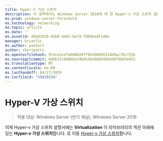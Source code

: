 ```yaml
---
title: Hyper-V 가상 스위치
description: 이 항목에서는 Windows Server 2016에 대 한 Hyper-v 가상 스위치 설명서에 대 한 링크를 제공합니다.
ms.prod: windows-server-threshold
ms.technology: networking
ms.topic: article
ms.date: ''
ms.assetid: d9ad2929-0db8-4483-8a74-fd89ea451d8e
manager: brianlic
ms.author: pashort
author: shortpatti
ms.openlocfilehash: 9fdce3cdf4d48b28ff9e5960d5314b9ac70c725b
ms.sourcegitcommit: 0d0b32c8986ba7db9536e0b8648d4ddf9b03e452
ms.translationtype: MT
ms.contentlocale: ko-KR
ms.lasthandoff: 04/17/2019
ms.locfileid: "59829334"
---
```

# <a name="hyper-v-virtual-switch"></a>Hyper-V 가상 스위치

>적용 대상: Windows Server (반기 채널), Windows Server 2016

이제 Hyper-v 가상 스위치 설명서에는 **Virtualization** 이 라이브러리의 섹션 아래에 있는 **Hyper-v 가상 스위치**합니다. 로 이동 [Hyper-v 가상 스위치](https://docs.microsoft.com/windows-server/virtualization/hyper-v-virtual-switch/hyper-v-virtual-switch)합니다.